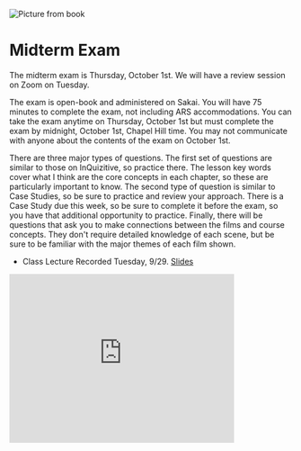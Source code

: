 ![Picture from book](../images/REALWORLD7_FIG10_CO.jpg)


# Midterm Exam

The midterm exam is Thursday, October 1st. We will have a review session on Zoom on Tuesday.


The exam is open-book and administered on Sakai. You will have 75 minutes to complete the exam, not including ARS accommodations. You can take the exam anytime on Thursday, October 1st but must complete the exam by midnight, October 1st, Chapel Hill time. You may not communicate with anyone about the contents of the exam on October 1st.


There are three
major types of questions. The first set of questions are similar to
those on InQuizitive, so practice there. The lesson key words cover what
I think are the core concepts in each chapter, so these are particularly
important to know. The second type of question is similar to Case
Studies, so be sure to practice and review your approach. There is a
Case Study due this  week, so be sure to complete it before the
exam, so you have that additional opportunity to practice. Finally,
there will be questions that ask you to make connections between the
films and course concepts. They don't require detailed knowledge of each
scene, but be sure to be familiar with the major themes of each film
shown.



* Class Lecture
Recorded Tuesday, 9/29.  [Slides](https://www.dropbox.com/s/jum1az0hn3q7jir/SOCI%20101%20Exam%20Review.pptx?dl=1)

<iframe
    width="400"
    height="300"
    src="https://media.unc.edu/w/43MCAA/"
    frameborder="0"
    allowfullscreen
></iframe>
